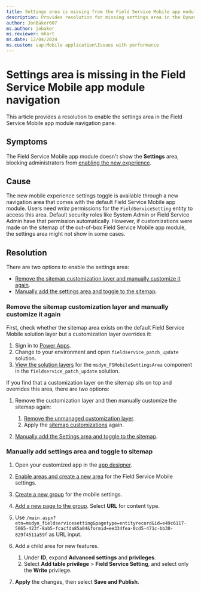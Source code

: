 ```yaml
---
title: Settings area is missing from the Field Service Mobile app module navigation
description: Provides resolution for missing settings area in the Dynamics 365 Field Service mobile app.
author: JonBaker007
ms.author: jobaker
ms.reviewer: mhart
ms.date: 12/04/2024
ms.custom: sap:Mobile application\Issues with performance
---
```

# Settings area is missing in the Field Service Mobile app module navigation

This article provides a resolution to enable the settings area in the Field Service Mobile app module navigation pane.

## Symptoms

The Field Service Mobile app module doesn't show the **Settings** area, blocking administrators from [enabling the new experience](/dynamics365/field-service/mobile/set-up-field-service-mobile#enable-the-new-mobile-user-experience).

## Cause

The new mobile experience settings toggle is available through a new navigation area that comes with the default Field Service Mobile app module. Users need *write* permissions for the `FieldServiceSetting` entity to access this area. Default security roles like System Admin or Field Service Admin have that permission automatically. However, if customizations were made on the sitemap of the out-of-box Field Service Mobile app module, the settings area might not show in some cases.

## Resolution

There are two options to enable the settings area:

- [Remove the sitemap customization layer and manually customize it again](#remove-the-sitemap-customization-layer-and-manually-customize-it-again).
- [Manually add the settings area and toggle to the sitemap](#manually-add-settings-area-and-toggle-to-sitemap).

### Remove the sitemap customization layer and manually customize it again

First, check whether the sitemap area exists on the default Field Service Mobile solution layer but a customization layer overrides it:

1. Sign in to [Power Apps](https://make.powerapps.com).
1. Change to your environment and open `fieldservice_patch_update` solution.
1. [View the solution layers](/power-apps/maker/data-platform/solution-layers) for the `msdyn_FSMobileSettingsArea` component in the `fieldservice_patch_update` solution.

If you find that a customization layer on the sitemap sits on top and overrides this area, there are two options:

1. Remove the customization layer and then manually customize the sitemap again:

   1. [Remove the unmanaged customization layer](/power-apps/maker/data-platform/solution-layers#remove-an-unmanaged-layer).
   2. Apply the [sitemap customizations](/power-apps/maker/model-driven-apps/create-site-map-app) again.

2. [Manually add the Settings area and toggle to the sitemap](#manually-add-settings-area-and-toggle-to-sitemap).

### Manually add settings area and toggle to sitemap

1. Open your customized app in the [app designer](/power-apps/maker/model-driven-apps/app-designer-overview).
1. [Enable areas and create a new area](/power-apps/maker/model-driven-apps/app-navigation#create-an-area) for the Field Service Mobile settings.
1. [Create a new group](/power-apps/maker/model-driven-apps/app-navigation#create-a-group) for the mobile settings.
1. [Add a new page to the group](/power-apps/maker/model-driven-apps/app-navigation#create-a-page). Select **URL** for content type.
1. Use `/main.aspx?etn=msdyn_fieldservicesetting&pagetype=entityrecord&id=e49c6117-5065-423f-8ab5-fcacfda85a04&formid=ee334fea-0cd5-471c-bb30-829f4511a59f` as URL input.
1. Add a child area for new features.

   1. Under **ID**, expand **Advanced settings** and **privileges**.
   1. Select **Add table privilege** > **Field Service Setting**, and select only the **Write** privilege.

1. **Apply** the changes, then select **Save and Publish**.
